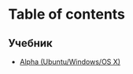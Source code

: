 # Table of contents

## Учебник <a href="#tutorial" id="tutorial"></a>

* [Alpha (Ubuntu/Windows/OS X)](README.md)
